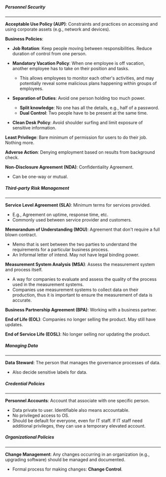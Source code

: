 ##### Personnel Security
---
**Acceptable Use Policy (AUP)**: Constraints and practices on accessing and using corporate assets (e.g., network and devices).

**Business Policies**:
- **Job Rotation**: Keep people moving between responsibilities. Reduce duration of control from one person.

- **Mandatory Vacation Policy**: When one employee is off vacation, another employee has to take on their position and tasks. 
	- This allows employees to monitor each other's activities, and may potentially reveal some malicious plans happening within groups of employees.

- **Separation of Duties**: Avoid one person holding too much power.
	- **Split knowledge**: No one has all the details, e.g., half of a password.
	- **Dual Control**: Two people have to be present at the same time.

- **Clean Desk Policy**: Avoid shoulder surfing and limit exposure of sensitive information.

**Least Privilege**: Bare minimum of permission for users to do their job. Nothing more.

**Adverse Action**: Denying employment based on results from background check.

**Non-Disclosure Agreement (NDA)**: Confidentiality Agreement.
- Can be one-way or mutual.

##### Third-party Risk Management
---
**Service Level Agreement (SLA)**: Minimum terms for services provided.
- E.g., Agreement on uptime, response time, etc.
- Commonly used between service provider and customers.

**Memorandum of Understanding (MOU)**: Agreement that don't require a full blown contract.
- Memo that is sent between the two parties to understand the requirements for a particular business process.
- An Informal letter of intend. May not have legal binding power.

**Measurement System Analysis (MSA)**: Assess the measurement system and process itself.
- A way for companies to evaluate and assess the quality of the process used in the measurement systems.
- Companies use measurement systems to collect data on their production, thus it is important to ensure the measurement of data is accurate.

**Business Partnership Agreement (BPA)**: Working with a business partner.

**End of Life (EOL)**: Companies no longer selling the product. May still have updates.

**End of Service Life (EOSL)**: No longer selling nor updating the product.

##### Managing Data
---
**Data Steward**: The person that manages the governance processes of data.
- Also decide sensitive labels for data.

##### Credential Policies
---
**Personnel Accounts**: Account that associate with one specific person.
- Data private to user. Identifiable also means accountable.
- No privileged access to OS.
- Should be default for everyone, even for IT staff. If IT staff need additional privileges, they can use a temporary elevated account.

##### Organizational Policies
---
**Change Management**: Any changes occurring in an organization (e.g., upgrading software) should be managed and documented.
- Formal process for making changes: **Change Control**.